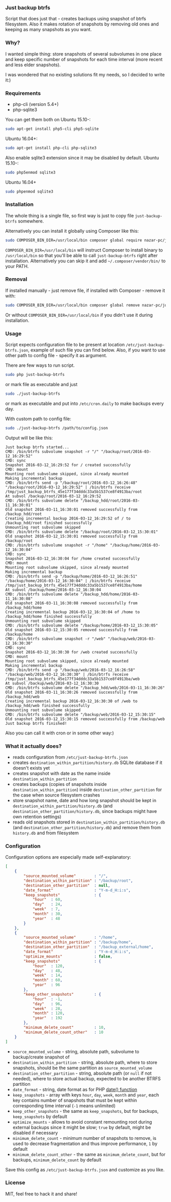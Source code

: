 ### Just backup btrfs
Script that does just that - creates backups using snapshot of btrfs filesystem. Also it makes rotation of snapshots by removing old ones and keeping as many snapshots as you want.


### Why?
I wanted simple thing: store snapshots of several subvolumes in one place and keep specific number of snapshots for each time interval (more recent and less elder snapshots).

I was wondered that no existing solutions fit my needs, so I decided to write it:)

### Requirements
* php-cli (version 5.4+)
* php-sqlite3

You can get them both on Ubuntu 15.10-:
```bash
sudo apt-get install php5-cli php5-sqlite
```
Ubuntu 16.04+:
```bash
sudo apt-get install php-cli php-sqlite3
```

Also enable sqlite3 extension since it may be disabled by default.
Ubuntu 15.10-:
```bash
sudo php5enmod sqlite3
```
Ubuntu 16.04+
```bash
sudo phpenmod sqlite3
```

### Installation
The whole thing is a single file, so first way is just to copy file `just-backup-btrfs` somewhere.

Alternatively you can install it globally using Composer like this:
```bash
sudo COMPOSER_BIN_DIR=/usr/local/bin composer global require nazar-pc/just-backup-btrfs
```
`COMPOSER_BIN_DIR=/usr/local/bin` will instruct Composer to install binary to `/usr/local/bin` so that you'll be able to call `just-backup-btrfs` right after installation.
Alternatively you can skip it and add `~/.composer/vendor/bin/` to your PATH.

### Removal
If installed manually - just remove file, if installed with Composer - remove it with:
```bash
sudo COMPOSER_BIN_DIR=/usr/local/bin composer global remove nazar-pc/just-backup-btrfs
```
Or without `COMPOSER_BIN_DIR=/usr/local/bin` if you didn't use it during installation.

### Usage
Script expects configuration file to be present at location `/etc/just-backup-btrfs.json`, example of such file you can find below. Also, if you want to use other path to config file - specify it as argument.

There are few ways to run script.
```bash
sudo php just-backup-btrfs
```

or mark file as executable and just
```bash
sudo ./just-backup-btrfs
```

or mark as executable and put into `/etc/cron.daily` to make backups every day.

With custom path to config file:
```bash
sudo ./just-backup-btrfs /path/to/config.json
```

Output will be like this:
```
Just backup btrfs started...
CMD: /bin/btrfs subvolume snapshot -r "/" "/backup/root/2016-03-12_16:29:52"
CMD: sync
Snapshot 2016-03-12_16:29:52 for / created successfully
CMD: mount
Mounting root subvolume skipped, since already mounted
Making incremental backup
CMD: /bin/btrfs send -p "/backup/root/2016-03-12_16:26:48" "/backup/root/2016-03-12_16:29:52" | /bin/btrfs receive /tmp/just_backup_btrfs_45e177f34dddc33a5b1537ce8f4913ba/root
At subvol /backup/root/2016-03-12_16:29:52
CMD: /bin/btrfs subvolume delete "/backup_hdd/root/2016-03-11_16:30:01"
Old snapshot 2016-03-11_16:30:01 removed successfully from /backup_hdd/root
Creating incremental backup 2016-03-12_16:29:52 of / to /backup_hdd/root finished successfully
Unmounting root subvolume skipped
CMD: /bin/btrfs subvolume delete "/backup/root/2016-03-12_15:30:01"
Old snapshot 2016-03-12_15:30:01 removed successfully from /backup/root
CMD: /bin/btrfs subvolume snapshot -r "/home" "/backup/home/2016-03-12_16:30:04"
CMD: sync
Snapshot 2016-03-12_16:30:04 for /home created successfully
CMD: mount
Mounting root subvolume skipped, since already mounted
Making incremental backup
CMD: /bin/btrfs send -p "/backup/home/2016-03-12_16:26:51" "/backup/home/2016-03-12_16:30:04" | /bin/btrfs receive /tmp/just_backup_btrfs_45e177f34dddc33a5b1537ce8f4913ba/home
At subvol /backup/home/2016-03-12_16:30:04
CMD: /bin/btrfs subvolume delete "/backup_hdd/home/2016-03-11_16:30:08"
Old snapshot 2016-03-11_16:30:08 removed successfully from /backup_hdd/home
Creating incremental backup 2016-03-12_16:30:04 of /home to /backup_hdd/home finished successfully
Unmounting root subvolume skipped
CMD: /bin/btrfs subvolume delete "/backup/home/2016-03-12_15:30:05"
Old snapshot 2016-03-12_15:30:05 removed successfully from /backup/home
CMD: /bin/btrfs subvolume snapshot -r "/web" "/backup/web/2016-03-12_16:30:30"
CMD: sync
Snapshot 2016-03-12_16:30:30 for /web created successfully
CMD: mount
Mounting root subvolume skipped, since already mounted
Making incremental backup
CMD: /bin/btrfs send -p "/backup/web/2016-03-12_16:26:58" "/backup/web/2016-03-12_16:30:30" | /bin/btrfs receive /tmp/just_backup_btrfs_45e177f34dddc33a5b1537ce8f4913ba/web
At subvol /backup/web/2016-03-12_16:30:30
CMD: /bin/btrfs subvolume delete "/backup_hdd/web/2016-03-11_16:30:26"
Old snapshot 2016-03-11_16:30:26 removed successfully from /backup_hdd/web
Creating incremental backup 2016-03-12_16:30:30 of /web to /backup_hdd/web finished successfully
Unmounting root subvolume skipped
CMD: /bin/btrfs subvolume delete "/backup/web/2016-03-12_15:30:15"
Old snapshot 2016-03-12_15:30:15 removed successfully from /backup/web
Just backup btrfs finished!
```

Also you can call it with cron or in some other way:)

### What it actually does?
* reads configuration from `/etc/just-backup-btrfs.json`
* creates `destination_within_partition/history.db` SQLite database if it doesn't exists yet
* creates snapshot with date as the name inside `destination_within_partition`
* creates backups (copies of snapshots inside `destination_within_partition`) inside `destination_other_partition` for the case when source filesystem crashes
* store snapshot name, date and how long snapshot should be kept in `destination_within_partition/history.db` (and `destination_other_partition/history.db`, since backups might have own retention settings)
* reads old snapshots stored in `destination_within_partition/history.db` (and `destination_other_partition/history.db`) and remove them from `history.db` and from filesystem

### Configuration
Configuration options are especially made self-explanatory:
```json
[
	{
		"source_mounted_volume"        : "/",
		"destination_within_partition" : "/backup/root",
		"destination_other_partition"  : null,
		"date_format"                  : "Y-m-d_H:i:s",
		"keep_snapshots"               : {
			"hour"  : 60,
			"day"   : 24,
			"week"  : 7,
			"month" : 30,
			"year"  : 48
		}
	},
	{
		"source_mounted_volume"        : "/home",
		"destination_within_partition" : "/backup/home",
		"destination_other_partition"  : "/backup_external/home",
		"date_format"                  : "Y-m-d_H:i:s",
		"optimize_mounts"              : false,
		"keep_snapshots"               : {
			"hour"  : 120,
			"day"   : 48,
			"week"  : 14,
			"month" : 60,
			"year"  : 96
		},
		"keep_other_snapshots"         : {
			"hour"  : -1,
			"day"   : 96,
			"week"  : 28,
			"month" : 120,
			"year"  : 192
		},
		"minimum_delete_count"         : 10,
		"minimum_delete_count_other"   : 10
	}
]
```

* `source_mounted_volume` - string, absolute path, subvolume to backup/create snapshot of
* `destination_within_partition` - string, absolute path, where to store snapshots, should be the same partition as `source_mounted_volume`
* `destination_other_partition` - string, absolute path (or `null` if not needed), where to store actual backup, expected to be another BTRFS partition
* `date_format` - string, date format as for PHP [date() function](https://secure.php.net/manual/en/function.date.php)
* `keep_snapshots` - array with keys `hour`, `day`, `week`, `month` and `year`, each key contains number of snapshots that must be kept within corresponding time interval (`-1` means unlimited)
* `keep_other_snapshots` - the same as `keep_snapshots`, but for backups, `keep_snapshots` by default
* `optimize_mounts` - allows to avoid constant remounting root during external backups since it might be slow; `true` by default, might be disabled if necessary
* `minimum_delete_count` - minimum number of snapshots to remove, is used to decrease fragmentation and thus improve performance, `1` by default
* `minimum_delete_count_other` - the same as `minimum_delete_count`, but for backups, `minimum_delete_count` by default

Save this config as `/etc/just-backup-btrfs.json` and customize as you like.

### License
MIT, feel free to hack it and share!
